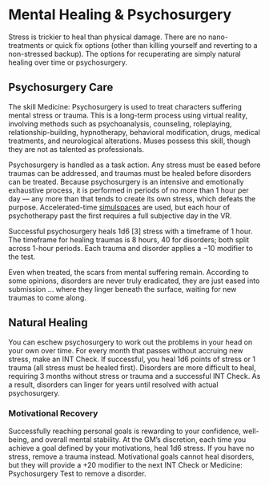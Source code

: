 # Mental Healing & Psychosurgery

Stress is trickier to heal than physical damage. There are no nano-treatments or quick fix options (other than killing yourself and reverting to a non-stressed backup). The options for recuperating are simply natural healing over time or psychosurgery.

## Psychosurgery Care

The skill Medicine: Psychosurgery is used to treat characters suffering mental stress or trauma. This is a long-term process using virtual reality, involving methods such as psychoanalysis, counseling, roleplaying, relationship-building, hypnotherapy, behavioral modification, drugs, medical treatments, and neurological alterations. Muses possess this skill, though they are not as talented as professionals.

Psychosurgery is handled as a task action. Any stress must be eased before traumas can be addressed, and traumas must be healed before disorders can be treated. Because psychosurgery is an intensive and emotionally exhaustive process, it is performed in periods of no more than 1 hour per day — any more than that tends to create its own stress, which defeats the purpose. Accelerated-time [simulspaces](../13/18-virtual-reality.md#accessing-simulspaces) are used, but each hour of psychotherapy past the first requires a full subjective day in the VR.

Successful psychosurgery heals 1d6 \[3\] stress with a timeframe of 1 hour. The timeframe for healing traumas is 8 hours, 40 for disorders; both split across 1-hour periods. Each trauma and disorder applies a −10 modifier to the test.

Even when treated, the scars from mental suffering remain. According to some opinions, disorders are never truly eradicated, they are just eased into submission … where they linger beneath the surface, waiting for new traumas to come along.

## Natural Healing

You can eschew psychosurgery to work out the problems in your head on your own over time. For every month that passes without accruing new stress, make an INT Check. If successful, you heal 1d6 points of stress or 1 trauma (all stress must be healed first). Disorders are more difficult to heal, requiring 3 months without stress or trauma and a successful INT Check. As a result, disorders can linger for years until resolved with actual psychosurgery.

### Motivational Recovery

Successfully reaching personal goals is rewarding to your confidence, well-being, and overall mental stability. At the GM’s discretion, each time you achieve a goal defined by your motivations, heal 1d6 stress. If you have no stress, remove a trauma instead. Motivational goals cannot heal disorders, but they will provide a +20 modifier to the next INT Check or Medicine: Psychosurgery Test to remove a disorder.
